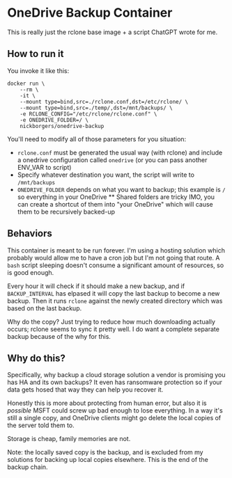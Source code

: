 # OneDrive Backup Container

This is really just the rclone base image + a script ChatGPT wrote for me.

## How to run it
You invoke it like this:
```
docker run \
	--rm \
	-it \
	--mount type=bind,src=./rclone.conf,dst=/etc/rclone/ \
	--mount type=bind,src=./temp/,dst=/mnt/backups/ \
	-e RCLONE_CONFIG="/etc/rclone/rclone.conf" \
	-e ONEDRIVE_FOLDER=/ \
	nickborgers/onedrive-backup
```

You'll need to modify all of those parameters for you situation:
  * `rclone.conf` must be generated the usual way (with rclone) and include a onedrive configuration called `onedrive` (or you can pass another ENV_VAR to script)
  * Specify whatever destination you want, the script will write to `/mnt/backups`
  * `ONEDRIVE_FOLDER` depends on what you want to backup; this example is `/` so everything in your OneDrive
    ** Shared folders are tricky IMO, you can create a shortcut of them into "your OneDrive" which will cause them to be recursively backed-up

## Behaviors
This container is meant to be run forever. I'm using a hosting solution which probably would allow me to have a cron job but I'm not going that route. A `bash` script sleeping doesn't consume a significant amount of resources, so is good enough.

Every hour it will check if it should make a new backup, and if `BACKUP_INTERVAL` has elpased it will copy the last backup to become a new backup. Then it runs `rclone` against the newly created directory which was based on the last backup.

Why do the copy? Just trying to reduce how much downloading actually occurs; rclone seems to sync it pretty well. I do want a complete separate backup because of the why for this.

## Why do this?
Specifically, why backup a cloud storage solution a vendor is promising you has HA and its own backups? It even has ransomware protection so if your data gets hosed that way they can help you recover it.

Honestly this is more about protecting from human error, but also it is *possible* MSFT could screw up bad enough to lose everything. In a way it's still a single copy, and OneDrive clients might go delete the local copies of the server told them to.

Storage is cheap, family memories are not.

Note: the locally saved copy is the backup, and is excluded from my solutions for backing up local copies elsewhere. This is the end of the backup chain.

